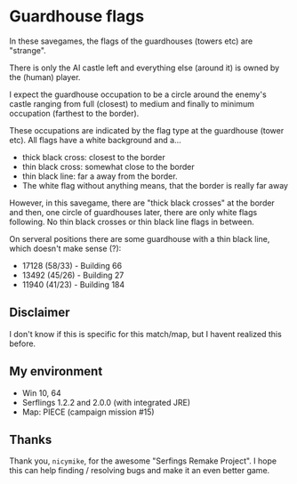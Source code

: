 # Guardhouse flags

In these savegames, the flags of the guardhouses (towers etc) are "strange".

There is only the AI castle left and everything else (around it) is owned by the (human) player.

I expect the guardhouse occupation to be a circle around the enemy's castle ranging from full (closest) to medium and finally to minimum occupation (farthest to the border).

These occupations are indicated by the flag type at the guardhouse (tower etc). All flags have a white background and a...

* thick black cross: closest to the border
* thin black cross: somewhat close to the border
* thin black line: far a away from the border.
* The white flag without anything means, that the border is really far away

However, in this savegame, there are "thick black crosses" at the border and then, one circle of guardhouses later, there are only white flags following. No thin black crosses or thin black line flags in between.

On serveral positions there are some guardhouse with a thin black line, which doesn't make sense (?):

* 17128 (58/33) - Building 66
* 13492 (45/26) - Building 27
* 11940 (41/23) - Building 184

## Disclaimer

I don't know if this is specific for this match/map, but I havent realized this before.

## My environment

* Win 10, 64
* Serflings 1.2.2 and 2.0.0 (with integrated JRE)
* Map: PIECE (campaign mission #15)

## Thanks

Thank you, `nicymike`, for the awesome "Serfings Remake Project". I hope this can help finding / resolving bugs and make it an even better game.

